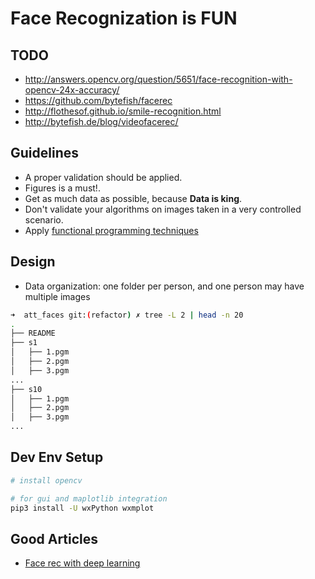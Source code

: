 # Face Recognization is FUN

## TODO

- http://answers.opencv.org/question/5651/face-recognition-with-opencv-24x-accuracy/
- https://github.com/bytefish/facerec
- http://flothesof.github.io/smile-recognition.html
- http://bytefish.de/blog/videofacerec/

## Guidelines

- A proper validation should be applied.  
- Figures is a must!.
- Get as much data as possible, because **Data is king**.
- Don't validate your algorithms on images taken in a very controlled scenario.
- Apply [functional programming techniques](https://github.com/sfermigier/awesome-functional-python)


## Design

- Data organization: one folder per person, and one person may have multiple images 

```sh
➜  att_faces git:(refactor) ✗ tree -L 2 | head -n 20
.
├── README
├── s1
│   ├── 1.pgm
│   ├── 2.pgm
│   ├── 3.pgm
...
├── s10
│   ├── 1.pgm
│   ├── 2.pgm
│   ├── 3.pgm
...
```

## Dev Env Setup

```sh
# install opencv 

# for gui and maplotlib integration
pip3 install -U wxPython wxmplot
```

## Good Articles

- [Face rec with deep learning](https://medium.com/@ageitgey/machine-learning-is-fun-part-4-modern-face-recognition-with-deep-learning-c3cffc121d78)
